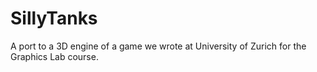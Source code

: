 # SillyTanks
A port to a 3D engine of a game we wrote at University of Zurich for the Graphics Lab course.
